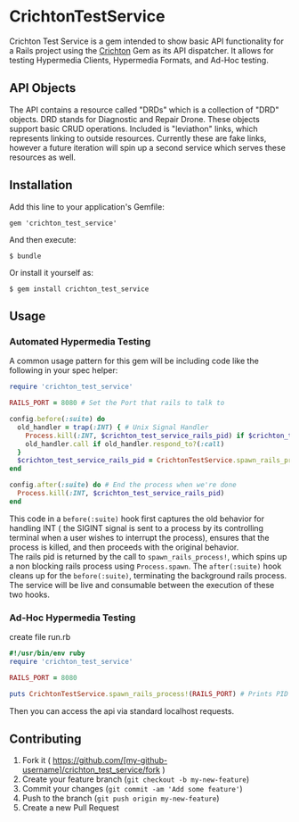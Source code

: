 # CrichtonTestService

Crichton Test Service is a gem intended to show basic API functionality for a Rails project using the [Crichton](https://github.com/mdsol/crichton) Gem as its API dispatcher.  It allows for testing Hypermedia Clients, Hypermedia Formats, and Ad-Hoc testing.

## API Objects
The API contains a resource called "DRDs" which is a collection of "DRD" objects. DRD stands for Diagnostic and Repair Drone.  These objects support basic CRUD operations.  Included is "leviathon" links, which represents linking to outside resources.  Currently these are fake links, however a future iteration will spin up a second service which serves these resources as well.

## Installation

Add this line to your application's Gemfile:

    gem 'crichton_test_service'

And then execute:

    $ bundle

Or install it yourself as:

    $ gem install crichton_test_service

## Usage

### Automated Hypermedia Testing
A common usage pattern for this gem will be including code like the following in your spec helper:
```ruby
require 'crichton_test_service'

RAILS_PORT = 8080 # Set the Port that rails to talk to 

config.before(:suite) do
  old_handler = trap(:INT) { # Unix Signal Handler
    Process.kill(:INT, $crichton_test_service_rails_pid) if $crichton_test_service_rails_pid
    old_handler.call if old_handler.respond_to?(:call)
  }
  $crichton_test_service_rails_pid = CrichtonTestService.spawn_rails_process!(RAILS_PORT) # Capture the Pid so it will spin down when we're done
end

config.after(:suite) do # End the process when we're done
  Process.kill(:INT, $crichton_test_service_rails_pid)
end
```

This code in a ``` before(:suite) ``` hook first captures the old behavior for handling INT
( the SIGINT signal is sent to a process by its controlling terminal when a user wishes to interrupt
the process), ensures that the process is killed, and then proceeds with the original behavior.  
The rails pid is returned by the call to ``` spawn_rails_process! ```, which spins up a non blocking
rails process using ``` Process.spawn ```.  The ``` after(:suite) ``` hook cleans up for
the ``` before(:suite) ```, terminating the background rails process.  The service will be live and
consumable between the execution of these two hooks.

### Ad-Hoc Hypermedia Testing

create file run.rb
```ruby
#!/usr/bin/env ruby
require 'crichton_test_service'

RAILS_PORT = 8080

puts CrichtonTestService.spawn_rails_process!(RAILS_PORT) # Prints PID of process

```

Then you can access the api via standard localhost requests.

## Contributing

1. Fork it ( https://github.com/[my-github-username]/crichton_test_service/fork )
2. Create your feature branch (`git checkout -b my-new-feature`)
3. Commit your changes (`git commit -am 'Add some feature'`)
4. Push to the branch (`git push origin my-new-feature`)
5. Create a new Pull Request
